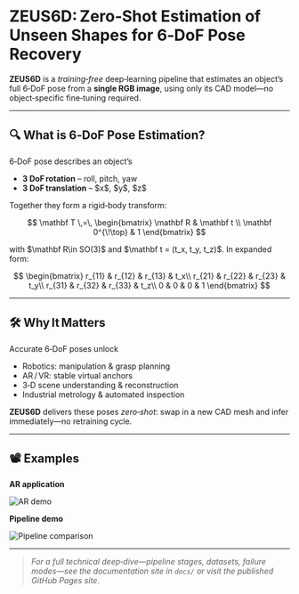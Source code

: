 # ZEUS6D: Zero‑Shot Estimation of Unseen Shapes for 6‑DoF Pose Recovery

**ZEUS6D** is a *training‑free* deep‑learning pipeline that estimates an object’s full 6‑DoF pose from a **single RGB image**, using only its CAD model—no object‑specific fine‑tuning required.

---

## 🔍 What is 6‑DoF Pose Estimation?

6‑DoF pose describes an object’s

* **3 DoF rotation** – roll, pitch, yaw
* **3 DoF translation** – \$x\$, \$y\$, \$z\$

Together they form a rigid‑body transform:

$$
\mathbf T \,=\,
\begin{bmatrix}
\mathbf R & \mathbf t \\
\mathbf 0^{\!\top} & 1
\end{bmatrix}
$$

with \$\mathbf R\in SO(3)\$ and \$\mathbf t = (t\_x, t\_y, t\_z)\$.  In expanded form:

$$
\begin{bmatrix}
 r_{11} & r_{12} & r_{13} & t_x\\
 r_{21} & r_{22} & r_{23} & t_y\\
 r_{31} & r_{32} & r_{33} & t_z\\
 0 & 0 & 0 & 1
\end{bmatrix}
$$

---

## 🛠 Why It Matters

Accurate 6‑DoF poses unlock

* Robotics: manipulation & grasp planning
* AR / VR: stable virtual anchors
* 3‑D scene understanding & reconstruction
* Industrial metrology & automated inspection

**ZEUS6D** delivers these poses *zero‑shot*: swap in a new CAD mesh and infer immediately—no retraining cycle.

---

## 📽️ Examples

**AR application**

![AR demo](examples/317560123-80e96855-a73c-4bee-bcef-7cba92df55ca.gif)

**Pipeline demo**

![Pipeline comparison](examples/my_comparison_animation.gif)

---

> *For a full technical deep‑dive—pipeline stages, datasets, failure modes—see the documentation site in `docs/` or visit the published GitHub Pages site.*
